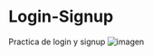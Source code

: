 # Login-Signup
Practica de login y signup
![imagen](https://user-images.githubusercontent.com/95329519/148629554-cca8e5f7-faf8-42c9-b7df-717ab2f5905b.jpg)

